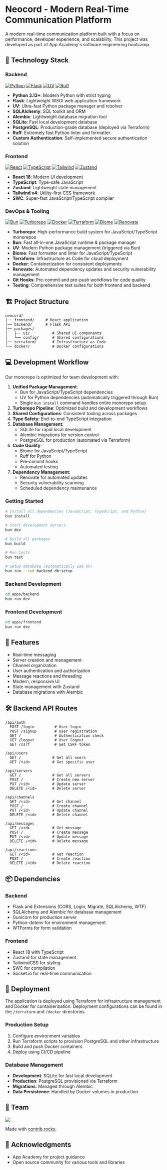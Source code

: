 # Neocord - Modern Real-Time Communication Platform

A modern real-time communication platform built with a focus on performance, developer experience, and scalability. This project was developed as part of App Academy's software engineering bootcamp.

## 🚀 Technology Stack

### Backend
[![Python](https://img.shields.io/badge/Python-3.13+-blue?logo=python&logoColor=white)](https://www.python.org/)
[![Flask](https://img.shields.io/badge/Flask-3.0.3-black?logo=flask&logoColor=white)](https://flask.palletsprojects.com/)
[![UV](https://img.shields.io/badge/UV-latest-blueviolet?logo=python&logoColor=white)](https://github.com/astral-sh/uv)
[![Ruff](https://img.shields.io/badge/Ruff-0.7.3-red?logo=python&logoColor=white)](https://github.com/astral-sh/ruff)

- **Python 3.13+**: Modern Python with strict typing
- **Flask**: Lightweight WSGI web application framework
- **UV**: Ultra-fast Python package manager and resolver
- **SQLAlchemy**: SQL toolkit and ORM
- **Alembic**: Lightweight database migration tool
- **SQLite**: Fast local development database
- **PostgreSQL**: Production-grade database (deployed via Terraform)
- **Ruff**: Extremely fast Python linter and formatter
- **Custom Authentication**: Self-implemented secure authentication solution

### Frontend
[![React](https://img.shields.io/badge/React-18-blue?logo=react&logoColor=white)](https://reactjs.org/)
[![TypeScript](https://img.shields.io/badge/TypeScript-5.6-blue?logo=typescript&logoColor=white)](https://www.typescriptlang.org/)
[![Tailwind](https://img.shields.io/badge/Tailwind-4.0-38B2AC?logo=tailwind-css&logoColor=white)](https://tailwindcss.com/)
[![Zustand](https://img.shields.io/badge/Zustand-latest-brown?logo=react&logoColor=white)](https://zustand-demo.pmnd.rs/)

- **React 18**: Modern UI development
- **TypeScript**: Type-safe JavaScript
- **Zustand**: Lightweight state management
- **Tailwind v4**: Utility-first CSS framework
- **SWC**: Super-fast JavaScript/TypeScript compiler

### DevOps & Tooling
[![Bun](https://img.shields.io/badge/Bun-1.0+-black?logo=bun&logoColor=white)](https://bun.sh/)
[![Turborepo](https://img.shields.io/badge/Turborepo-latest-EF4444?logo=turborepo&logoColor=white)](https://turbo.build/)
[![Docker](https://img.shields.io/badge/Docker-latest-2496ED?logo=docker&logoColor=white)](https://www.docker.com/)
[![Terraform](https://img.shields.io/badge/Terraform-latest-7B42BC?logo=terraform&logoColor=white)](https://www.terraform.io/)
[![Biome](https://img.shields.io/badge/Biome-1.9-green?logo=biome&logoColor=white)](https://biomejs.dev/)
[![Renovate](https://img.shields.io/badge/Renovate-latest-blue?logo=renovatebot&logoColor=white)](https://docs.renovatebot.com/)

- **Turborepo**: High-performance build system for JavaScript/TypeScript monorepos
- **Bun**: Fast all-in-one JavaScript runtime & package manager
- **UV**: Modern Python package management (triggered via Bun)
- **Biome**: Fast formatter and linter for JavaScript/TypeScript
- **Terraform**: Infrastructure as Code for cloud deployment
- **Docker**: Containerization for consistent deployments
- **Renovate**: Automated dependency updates and security vulnerability management
- **Git Hooks**: Pre-commit and pre-push workflows for code quality
- **Testing**: Comprehensive test suites for both frontend and backend

## 🏗️ Project Structure

```
neocord/
│── frontend/     # React application
│── backend/      # Flask API
│── packages/
│   ├── ui/          # Shared UI components
│   └── config/      # Shared configurations
│── terraform/       # Infrastructure as Code
└── docker/          # Docker configurations
```

## 💻 Development Workflow

Our monorepo is optimized for team development with:

1. **Unified Package Management**:
   - Bun for JavaScript/TypeScript dependencies
   - UV for Python dependencies (automatically triggered through Bun)
   - Single `bun install` command handles entire monorepo setup
2. **Turborepo Pipeline**: Optimized build and development workflows
3. **Shared Configurations**: Consistent tooling across packages
4. **Type Safety**: End-to-end TypeScript integration
5. **Database Management**:
   - SQLite for rapid local development
   - Alembic migrations for version control
   - PostgreSQL for production (automated via Terraform)
6. **Code Quality**:
   - Biome for JavaScript/TypeScript
   - Ruff for Python
   - Pre-commit hooks
   - Automated testing
7. **Dependency Management**:
   - Renovate for automated updates
   - Security vulnerability scanning
   - Scheduled dependency maintenance

### Getting Started

```sh
# Install all dependencies (JavaScript, TypeScript, and Python)
bun install

# Start development servers
bun dev

# Build all packages
bun build

# Run tests
bun test

# Setup database (automatically use UV)
bun run --cwd backend db:setup
```

### Backend Development

```sh
cd apps/backend
bun run dev
```

### Frontend Development

```sh
cd apps/frontend
bun run dev
```

## 🌟 Features

- Real-time messaging
- Server creation and management
- Channel organization
- User authentication and authorization
- Message reactions and threading
- Modern, responsive UI
- State management with Zustand
- Database migrations with Alembic

## 🛠️ Backend API Routes

```
/api/auth
  POST /login         # User login
  POST /signup        # User registration
  GET /               # Authentication check
  GET /logout         # User logout
  GET /csrf           # Get CSRF token

/api/users
  GET /              # Get all users
  GET /<id>          # Get specific user

/api/servers
  GET /              # Get all servers
  POST /             # Create new server
  PUT /<id>          # Update server
  DELETE /<id>       # Delete server

/api/channels
  GET /<id>          # Get channel
  POST /             # Create channel
  PUT /<id>          # Update channel
  DELETE /<id>       # Delete channel

/api/messages
  GET /<id>          # Get message
  POST /             # Create message
  PUT /<id>          # Update message
  DELETE /<id>       # Delete message

/api/reactions
  GET /<id>          # Get reaction
  POST /             # Create reaction
  DELETE /<id>       # Delete reaction
```


## 📦 Dependencies

### Backend
- Flask and Extensions (CORS, Login, Migrate, SQLAlchemy, WTF)
- SQLAlchemy and Alembic for database management
- Gunicorn for production server
- Python-dotenv for environment management
- WTForms for form validation

### Frontend
- React 18 with TypeScript
- Zustand for state management
- TailwindCSS for styling
- SWC for compilation
- Socket.io for real-time communication


## 🚀 Deployment

The application is deployed using Terraform for infrastructure management and Docker for containerization. Deployment configurations can be found in the `/terraform` and `/docker` directories.

### Production Setup

1. Configure environment variables
2. Run Terraform scripts to provision PostgreSQL and other infrastructure
3. Build and push Docker containers
4. Deploy using CI/CD pipeline

### Database Management

- **Development**: SQLite for fast local development
- **Production**: PostgreSQL provisioned via Terraform
- **Migrations**: Managed through Alembic
- **Data Persistence**: Handled by Docker volumes in production

## 👥 Team

<a href="https://github.com/your-username/neocord/graphs/contributors">
  <img src="https://contrib.rocks/image?repo=PixelHabits/neocord" />
</a>

Made with [contrib.rocks](https://contrib.rocks).

## 🙏 Acknowledgments

- App Academy for project guidance
- Open source community for various tools and libraries
